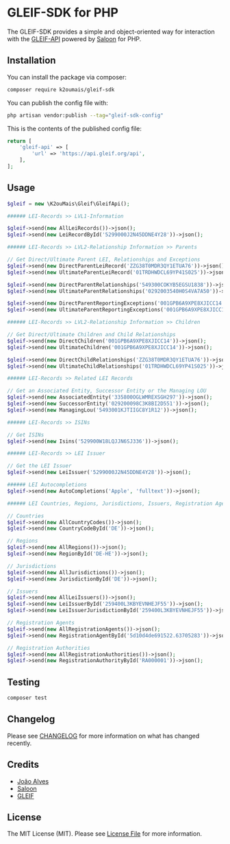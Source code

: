 # GLEIF-SDK for PHP

The GLEIF-SDK provides a simple and object-oriented way for interaction with the [GLEIF-API](https://documenter.getpostman.com/view/7679680/SVYrrxuU?version=latest#e0f078b5-5c9c-426f-b045-dd258f9a5565) powered by [Saloon](https://docs.saloon.dev) for PHP.

## Installation

You can install the package via composer:

```bash
composer require k2oumais/gleif-sdk
```

You can publish the config file with:

```bash
php artisan vendor:publish --tag="gleif-sdk-config"
```

This is the contents of the published config file:

```php
return [
    'gleif-api' => [
        'url' => 'https://api.gleif.org/api',
    ],
];
```

## Usage

```php
$gleif = new \K2ouMais\Gleif\GleifApi();

###### LEI-Records >> LVL1-Information

$gleif->send(new AllLeiRecords())->json();
$gleif->send(new LeiRecordById('5299000J2N45DDNE4Y28'))->json();

###### LEI-Records >> LVL2-Relationship Information >> Parents

// Get Direct/Ultimate Parent LEI, Relationships and Exceptions
$gleif->send(new DirectParentLeiRecord('ZZG38T0MDR3QY1ETUA76'))->json();
$gleif->send(new UltimateParentLeiRecord('01TRDHWDCL69YP41S025'))->json();

$gleif->send(new DirectParentRelationships('549300COKYB5EGSU1838'))->json();
$gleif->send(new UltimateParentRelationships('0292003540H0S4VA7A50'))->json();

$gleif->send(new DirectParentReportingExceptions('001GPB6A9XPE8XJICC14'))->json();
$gleif->send(new UltimateParentReportingExceptions('001GPB6A9XPE8XJICC14'))->json();

###### LEI-Records >> LVL2-Relationship Information >> Children

// Get Direct/Ultimate Children and Child Relationships
$gleif->send(new DirectChildren('001GPB6A9XPE8XJICC14'))->json();
$gleif->send(new UltimateChildren('001GPB6A9XPE8XJICC14'))->json();

$gleif->send(new DirectChildRelationships('ZZG38T0MDR3QY1ETUA76'))->json();
$gleif->send(new UltimateChildRelationships('01TRDHWDCL69YP41S025'))->json();

###### LEI-Records >> Related LEI Records

// Get an Associated Entity, Successor Entity or the Managing LOU
$gleif->send(new AssociatedEntity('335800OGLWMREXSGH297'))->json();
$gleif->send(new SuccessorEntity('029200098C3K8BI2D551'))->json();
$gleif->send(new ManagingLou('5493001KJTIIGC8Y1R12'))->json();

###### LEI-Records >> ISINs

// Get ISINs
$gleif->send(new Isins('529900W18LQJJN6SJ336'))->json();

###### LEI-Records >> LEI Issuer

// Get the LEI Issuer
$gleif->send(new LeiIssuer('5299000J2N45DDNE4Y28'))->json();

###### LEI Autocompletions
$gleif->send(new AutoCompletions('Apple', 'fulltext'))->json();

###### LEI Countries, Regions, Jurisdictions, Issuers, Registration Agents and Registration Authorities 

// Countries
$gleif->send(new AllCountryCodes())->json();
$gleif->send(new CountryCodeById('DE'))->json();

// Regions
$gleif->send(new AllRegions())->json();
$gleif->send(new RegionById('DE-HE'))->json();

// Jurisdictions
$gleif->send(new AllJurisdictions())->json();
$gleif->send(new JurisdictionById('DE'))->json();

// Issuers
$gleif->send(new AllLeiIssuers())->json();
$gleif->send(new LeiIssuerById('259400L3KBYEVNHEJF55'))->json();
$gleif->send(new LeiIssuerJurisdictionById('259400L3KBYEVNHEJF55'))->json();

// Registration Agents
$gleif->send(new AllRegistrationAgents())->json();
$gleif->send(new RegistrationAgentById('5d10d4de691522.63705283'))->json();

// Registration Authorities
$gleif->send(new AllRegistrationAuthorities())->json();
$gleif->send(new RegistrationAuthorityById('RA000001'))->json();
```

## Testing

```bash
composer test
```

## Changelog

Please see [CHANGELOG](CHANGELOG.md) for more information on what has changed recently.

## Credits

- [João Alves](https://github.com/K2ouMais)
- [Saloon](https://docs.saloon.dev/)
- [GLEIF](https://www.gleif.org/)

## License

The MIT License (MIT). Please see [License File](LICENSE.md) for more information.
